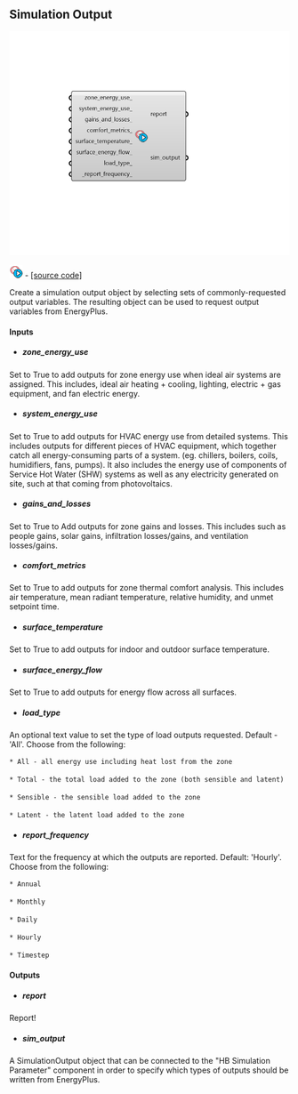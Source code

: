 ## Simulation Output

![](../../images/components/Simulation_Output.png)

![](../../images/icons/Simulation_Output.png) - [[source code]](https://github.com/ladybug-tools/honeybee-grasshopper-energy/blob/master/honeybee_grasshopper_energy/src//HB%20Simulation%20Output.py)


Create a simulation output object by selecting sets of commonly-requested output variables. The resulting object can be used to request output variables from EnergyPlus. 



#### Inputs
* ##### zone_energy_use 
Set to True to add outputs for zone energy use when ideal air systems are assigned. This includes, ideal air heating + cooling, lighting, electric + gas equipment, and fan electric energy. 
* ##### system_energy_use 
Set to True to add outputs for HVAC energy use from detailed systems. This includes outputs for different pieces of HVAC equipment, which together catch all energy-consuming parts of a system. (eg. chillers, boilers, coils, humidifiers, fans, pumps). It also includes the energy use of components of Service Hot Water (SHW) systems as well as any electricity generated on site, such at that coming from photovoltaics. 
* ##### gains_and_losses 
Set to True to Add outputs for zone gains and losses. This includes such as people gains, solar gains, infiltration losses/gains, and ventilation losses/gains. 
* ##### comfort_metrics 
Set to True to add outputs for zone thermal comfort analysis. This includes air temperature, mean radiant temperature, relative humidity, and unmet setpoint time. 
* ##### surface_temperature 
Set to True to add outputs for indoor and outdoor surface temperature. 
* ##### surface_energy_flow 
Set to True to add outputs for energy flow across all surfaces. 
* ##### load_type 
An optional text value to set the type of load outputs requested. Default - 'All'. Choose from the following: 

    * All - all energy use including heat lost from the zone

    * Total - the total load added to the zone (both sensible and latent)

    * Sensible - the sensible load added to the zone

    * Latent - the latent load added to the zone
* ##### report_frequency 
Text for the frequency at which the outputs are reported. Default: 'Hourly'. Choose from the following: 

    * Annual

    * Monthly

    * Daily

    * Hourly

    * Timestep

#### Outputs
* ##### report
Report! 
* ##### sim_output
A SimulationOutput object that can be connected to the "HB Simulation Parameter" component in order to specify which types of outputs should be written from EnergyPlus. 